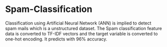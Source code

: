 # Spam-Classification
Classification using Artificial Neural Network (ANN) is implied to detect spam mails which is a unstructured dataset. The Spam classification feature data is converted to TF-IDF vectors and the target variable is converted to one-hot encoding. It predicts with 96% accuracy.

